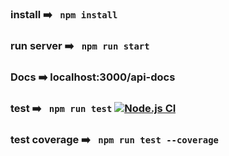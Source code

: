 ### install ➡️ ` npm install`

### run server ➡️ ` npm run start`

### Docs ➡️ localhost:3000/api-docs

### test ➡️ ` npm run test` [![Node.js CI](https://github.com/bemijonathan/omoooo/actions/workflows/master.yml/badge.svg)](https://github.com/bemijonathan/omoooo/actions/workflows/master.yml)

### test coverage ➡️ ` npm run test --coverage`
